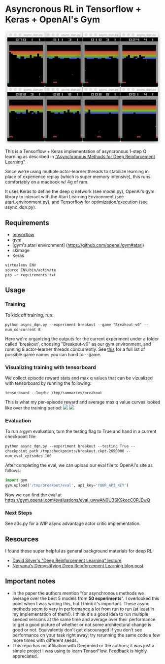# Asyncronous RL in Tensorflow + Keras + OpenAI's Gym

![](https://github.com/bigsnarfdude/async-rl/blob/master/resources/breakout_.gif)

This is a Tensorflow + Keras implementation of asyncronous 1-step Q learning as described in ["Asynchronous Methods for Deep Reinforcement Learning"](http://arxiv.org/pdf/1602.01783v1.pdf).

Since we're using multiple actor-learner threads to stabilize learning in place of experience replay (which is super memory intensive), this runs comfortably on a macbook w/ 4g of ram.

It uses Keras to define the deep q network (see model.py), OpenAI's gym library to interact with the Atari Learning Environment (see atari_environment.py), and Tensorflow for optimization/execution (see async_dqn.py).

## Requirements
* [tensorflow](https://www.tensorflow.org/versions/r0.9/get_started/os_setup.html)
* [gym](https://github.com/openai/gym#installation)
* [gym's atari environment] (https://github.com/openai/gym#atari)
* skimage
* Keras
```
virtualenv ENV
source ENV/bin/activate
pip -r requirements.txt
```


## Usage
### Training
To kick off training, run:
```
python async_dqn.py --experiment breakout --game "Breakout-v0" --num_concurrent 8
```
Here we're organizing the outputs for the current experiment under a folder called 'breakout', choosing "Breakout-v0" as our gym environment, and running 8 actor-learner threads concurrently. See [this](https://gym.openai.com/envs#atari) for a full list of possible game names you can hand to --game.

### Visualizing training with tensorboard
We collect episode reward stats and max q values that can be vizualized with tensorboard by running the following:
```
tensorboard --logdir /tmp/summaries/breakout
```
This is what my per-episode reward and average max q value curves looked like over the training period:
![](https://github.com/coreylynch/async-rl/blob/master/resources/episode_reward.png)
![](https://github.com/coreylynch/async-rl/blob/master/resources/max_q_value.png)

### Evaluation
To run a gym evaluation, turn the testing flag to True and hand in a current checkpoint file:
```
python async_dqn.py --experiment breakout --testing True --checkpoint_path /tmp/checkpoints/breakout.ckpt-2690000 --num_eval_episodes 100
```
After completing the eval, we can upload our eval file to OpenAI's site as follows:
```python
import gym
gym.upload('/tmp/breakout/eval', api_key='YOUR_API_KEY')
```
Now we can find the eval at https://gym.openai.com/evaluations/eval_uwwAN0U3SKSkocC0PJEwQ

### Next Steps
See a3c.py for a WIP async advantage actor critic implementation.

## Resources
I found these super helpful as general background materials for deep RL:

* [David Silver's "Deep Reinforcement Learning" lecture](http://videolectures.net/rldm2015_silver_reinforcement_learning/)
* [Nervana's Demystifying Deep Reinforcement Learning blog post](http://www.nervanasys.com/demystifying-deep-reinforcement-learning/)

## Important notes
* In the paper the authors mention "for asynchronous methods we average over the best 5 models from **50 experiments**". I overlooked this point when I was writing this, but I think it's important. These async methods seem to vary in performance a lot from run to run (at least in my implementation of them!). I think it's a good idea to run multiple seeded versions at the same time and average over their performance to get a good picture of whether or not some architectural change is good or not. Equivalently don't get discouraged if you don't see performance on your task right away; try rerunning the same code a few more times with different seeds.
* This repo has no affiliation with Deepmind or the authors; it was just a simple project I was using to learn TensorFlow. Feedback is highly appreciated.

